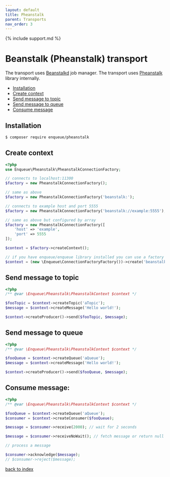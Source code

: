 ```yaml
---
layout: default
title: Pheanstalk
parent: Transports
nav_order: 3
---
```

{% include support.md %}

# Beanstalk (Pheanstalk) transport

The transport uses [Beanstalkd](http://kr.github.io/beanstalkd/) job manager.
The transport uses [Pheanstalk](https://github.com/pda/pheanstalk) library internally.

* [Installation](#installation)
* [Create context](#create-context)
* [Send message to topic](#send-message-to-topic)
* [Send message to queue](#send-message-to-queue)
* [Consume message](#consume-message)

## Installation

```bash
$ composer require enqueue/pheanstalk
```


## Create context

```php
<?php
use Enqueue\Pheanstalk\PheanstalkConnectionFactory;

// connects to localhost:11300
$factory = new PheanstalkConnectionFactory();

// same as above
$factory = new PheanstalkConnectionFactory('beanstalk:');

// connects to example host and port 5555
$factory = new PheanstalkConnectionFactory('beanstalk://example:5555');

// same as above but configured by array
$factory = new PheanstalkConnectionFactory([
    'host' => 'example',
    'port' => 5555
]);

$context = $factory->createContext();

// if you have enqueue/enqueue library installed you can use a factory to build context from DSN
$context = (new \Enqueue\ConnectionFactoryFactory())->create('beanstalk:')->createContext();
```

## Send message to topic

```php
<?php
/** @var \Enqueue\Pheanstalk\PheanstalkContext $context */

$fooTopic = $context->createTopic('aTopic');
$message = $context->createMessage('Hello world!');

$context->createProducer()->send($fooTopic, $message);
```

## Send message to queue

```php
<?php
/** @var \Enqueue\Pheanstalk\PheanstalkContext $context */

$fooQueue = $context->createQueue('aQueue');
$message = $context->createMessage('Hello world!');

$context->createProducer()->send($fooQueue, $message);
```

## Consume message:

```php
<?php
/** @var \Enqueue\Pheanstalk\PheanstalkContext $context */

$fooQueue = $context->createQueue('aQueue');
$consumer = $context->createConsumer($fooQueue);

$message = $consumer->receive(2000); // wait for 2 seconds

$message = $consumer->receiveNoWait(); // fetch message or return null immediately

// process a message

$consumer->acknowledge($message);
// $consumer->reject($message);
```

[back to index](../index.md)
